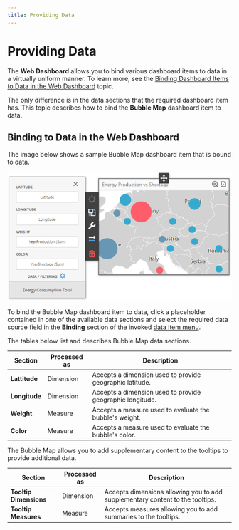 ```yaml
---
title: Providing Data
---
```

# Providing Data
The **Web Dashboard** allows you to bind various dashboard items to data in a virtually uniform manner. To learn more, see the [Binding Dashboard Items to Data in the Web Dashboard](../../../../../../dashboard-for-web/articles/web-dashboard-designer-mode/binding-dashboard-items-to-data/binding-dashboard-items-to-data-in-the-web-dashboard.md) topic.

The only difference is in the data sections that the required dashboard item has. This topic describes how to bind the **Bubble Map** dashboard item to data.

## Binding to Data in the Web Dashboard
The image below shows a sample Bubble Map dashboard item that is bound to data.

![wdd-bubble-map-bindings](../../../../../images/Img126164.png)

To bind the Bubble Map dashboard item to data, click a placeholder contained in one of the available data sections and select the required data source field in the **Binding** section of the invoked [data item menu](../../../../../../dashboard-for-web/articles/web-dashboard-designer-mode/ui-elements/data-item-menu.md).

The tables below list and describes Bubble Map data sections.

| Section | Processed as | Description |
|---|---|---|
| **Lattitude** | Dimension | Accepts a dimension used to provide geographic latitude. |
| **Longitude** | Dimension | Accepts a dimension used to provide geographic longitude. |
| **Weight** | Measure | Accepts a measure used to evaluate the bubble's weight. |
| **Color** | Measure | Accepts a measure used to evaluate the bubble's color. |

The Bubble Map allows you to add supplementary content to the tooltips to provide additional data.

| Section | Processed as | Description |
|---|---|---|
| **Tooltip Dimensions** | Dimension | Accepts dimensions allowing you to add supplementary content to the tooltips. |
| **Tooltip Measures** | Measure | Accepts measures allowing you to add summaries to the tooltips. |
